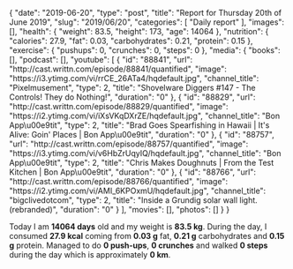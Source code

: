 {
    "date": "2019-06-20",
    "type": "post",
    "title": "Report for Thursday 20th of June 2019",
    "slug": "2019\/06\/20",
    "categories": [
        "Daily report"
    ],
    "images": [],
    "health": {
        "weight": 83.5,
        "height": 173,
        "age": 14064
    },
    "nutrition": {
        "calories": 27.9,
        "fat": 0.03,
        "carbohydrates": 0.21,
        "protein": 0.15
    },
    "exercise": {
        "pushups": 0,
        "crunches": 0,
        "steps": 0
    },
    "media": {
        "books": [],
        "podcast": [],
        "youtube": [
            {
                "id": "88841",
                "url": "http:\/\/cast.writtn.com\/episode\/88841\/quantified",
                "image": "https:\/\/i3.ytimg.com\/vi\/rrCE_26ATa4\/hqdefault.jpg",
                "channel_title": "Pixelmusement",
                "type": 2,
                "title": "Shovelware Diggers #147 - The Controls! They do Nothing!",
                "duration": "0"
            },
            {
                "id": "88829",
                "url": "http:\/\/cast.writtn.com\/episode\/88829\/quantified",
                "image": "https:\/\/i2.ytimg.com\/vi\/iXsVKqDXrZE\/hqdefault.jpg",
                "channel_title": "Bon App\u00e9tit",
                "type": 2,
                "title": "Brad Goes Spearfishing in Hawaii | It's Alive: Goin' Places | Bon App\u00e9tit",
                "duration": "0"
            },
            {
                "id": "88757",
                "url": "http:\/\/cast.writtn.com\/episode\/88757\/quantified",
                "image": "https:\/\/i3.ytimg.com\/vi\/v6HbZrUqyIQ\/hqdefault.jpg",
                "channel_title": "Bon App\u00e9tit",
                "type": 2,
                "title": "Chris Makes Doughnuts | From the Test Kitchen | Bon App\u00e9tit",
                "duration": "0"
            },
            {
                "id": "88766",
                "url": "http:\/\/cast.writtn.com\/episode\/88766\/quantified",
                "image": "https:\/\/i2.ytimg.com\/vi\/AMI_6KPOxmU\/hqdefault.jpg",
                "channel_title": "bigclivedotcom",
                "type": 2,
                "title": "Inside a Grundig solar wall light.  (rebranded)",
                "duration": "0"
            }
        ],
        "movies": [],
        "photos": []
    }
}

Today I am <strong>14064 days</strong> old and my weight is <strong>83.5 kg</strong>. During the day, I consumed <strong>27.9 kcal</strong> coming from <strong>0.03 g</strong> fat, <strong>0.21 g</strong> carbohydrates and <strong>0.15 g</strong> protein. Managed to do <strong>0 push-ups</strong>, <strong>0 crunches</strong> and walked <strong>0 steps</strong> during the day which is approximately <strong>0 km</strong>.